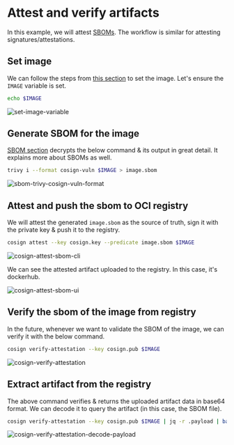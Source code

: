 # Attest and verify artifacts

In this example, we will attest [SBOMs](../sbom/index.md). The workflow is similar for attesting signatures/attestations.

## Set image

We can follow the steps from [this section](./set-image.md) to set the image. Let's ensure the `IMAGE` variable is set.

```bash
echo $IMAGE
```

![set-image-variable](../images/set-image-variable.png)

## Generate SBOM for the image

[SBOM section](../sbom/generate.md#trivy) decrypts the below command & its output in great detail. It explains more about SBOMs as well.

```bash
trivy i --format cosign-vuln $IMAGE > image.sbom
```

![sbom-trivy-cosign-vuln-format](../images/sbom-trivy-cosign-vuln-format.png)

## Attest and push the sbom to OCI registry

We will attest the generated `image.sbom` as the source of truth, sign it with the private key & push it to the registry.

```bash
cosign attest --key cosign.key --predicate image.sbom $IMAGE
```

![cosign-attest-sbom-cli](../images/cosign-attest-sbom-cli.png)

We can see the attested artifact uploaded to the registry. In this case, it's dockerhub.

![cosign-attest-sbom-ui](../images/cosign-attest-sbom-ui.png)

## Verify the sbom of the image from registry

In the future, whenever we want to validate the SBOM of the image, we can verify it with the below command.

```bash
cosign verify-attestation --key cosign.pub $IMAGE
```

![cosign-verify-attestation](../images/cosign-verify-attestation.png)

## Extract artifact from the registry

The above command verifies & returns the uploaded artifact data in base64 format. We can decode it to query the artifact (in this case, the SBOM file).

```bash
cosign verify-attestation --key cosign.pub $IMAGE | jq -r .payload | base64 -d | jq .
```

![cosign-verify-attestation-decode-payload](../images/cosign-verify-attestation-decode-payload.png)
